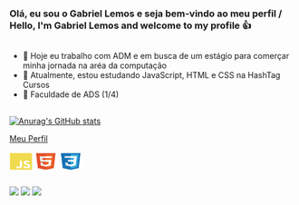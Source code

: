 ### Olá, eu sou o Gabriel Lemos e seja bem-vindo ao meu perfil / Hello, I'm Gabriel Lemos and welcome to my profile 👍

##
- 🔭 Hoje eu trabalho com ADM e em busca de um estágio para comerçar minha jornada na aréa da computação
- 🌱 Atualmente, estou estudando JavaScript, HTML e CSS na HashTag Cursos
- 📔 Faculdade de ADS (1/4)
##
[![Anurag's GitHub stats](https://github-readme-stats.vercel.app/api?username=gabriellemosc)](https://github.com/anuraghazra/github-readme-stats)

<div>
  <a href="https://github.com/gabriellemosc">Meu Perfil</a>
  <div style="display: inline_block"><br>
  <img align="center" alt="Rafa-Js" height="30" width="40" src="https://raw.githubusercontent.com/devicons/devicon/master/icons/javascript/javascript-plain.svg">
      <img align="center" alt="Rafa-HTML" height="30" width="40" src="https://raw.githubusercontent.com/devicons/devicon/master/icons/html5/html5-original.svg">
        <img align="center" alt="Rafa-CSS" height="30" width="40" src="https://raw.githubusercontent.com/devicons/devicon/master/icons/css3/css3-original.svg">
</div>

##
<a href="https://instagram.com/gabriel_lemoscc" target="_blank"><img src="https://img.shields.io/badge/-Instagram-%23E4405F?style=for-the-badge&logo=instagram&logoColor=white" target="_blank"></a>
<a href = "mailto:gabriel.lemos1910@gmail.com"><img src="https://img.shields.io/badge/-Gmail-%23333?style=for-the-badge&logo=gmail&logoColor=white" target="_blank"></a>
 <a target="_blank"><img src="https://img.shields.io/badge/-LinkedIn-%230077B5?style=for-the-badge&logo=linkedin&logoColor=white" target="_blank"></a> 
  
